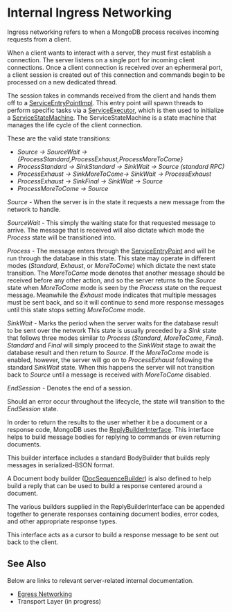 # Internal Ingress Networking
Ingress networking refers to when a MongoDB process receives incoming requests from a client.

When a client wants to interact with a server, they must first establish a connection. The server listens on a single port for incoming client connections. Once a client connection is received over an ephermeral port, a client session is created out of this connection and commands begin to be processed on a new dedicated thread.

The session takes in commands received from the client and hands them off to a [ServiceEntryPointImpl]. This entry point will spawn threads to perform specific tasks via a [ServiceExecutor], which is then used to initialize a [ServiceStateMachine]. The ServiceStateMachine is a state machine that manages the life cycle of the client connection.

These are the valid state transitions:
* *Source -> SourceWait -> {ProcessStandard,ProcessExhaust,ProcessMoreToCome}*
* *ProcessStandard -> SinkStandard -> SinkWait -> Source (standard RPC)*
* *ProcessExhaust -> SinkMoreToCome-> SinkWait -> ProcessExhaust*
* *ProcessExhaust -> SinkFinal -> SinkWait -> Source*
* *ProcessMoreToCome -> Source*

*Source* - When the server is in the state it requests a new message from the network to handle.

*SourceWait* - This simply the waiting state for that requested message to arrive. The message that is received will also dictate which mode the *Process* state will be transitioned into.

*Process* - The message enters through the [ServiceEntryPoint] and will be run through the database in this state. This state may operate in different modes (*Standard*, *Exhaust*, or *MoreToCome*) which dictate the next state transition. The *MoreToCome* mode denotes that another message should be received before any other action, and so the server returns to the *Source* state when *MoreToCome* mode is seen by the *Process* state on the request message. Meanwhile the *Exhaust* mode indicates that multiple messages must be sent back, and so it will continue to send more response messages until this state stops setting *MoreToCome* mode.

*SinkWait* - Marks the period when the server waits for the database result to be sent over the network This state is usually preceded by a *Sink* state that follows three modes similar to *Process* (*Standard*, *MoreToCome*, *Final*). *Standard* and *Final* will simply proceed to the *SinkWait* stage to await the database result and then return to *Source*. If the *MoreToCome* mode is enabled, however, the server will go on to *ProcessExhaust* following the standard *SinkWait* state. When this happens the server will not transition back to *Source* until a message is received with *MoreToCome* disabled.

*EndSession* - Denotes the end of a session.

Should an error occur throughout the lifecycle, the state will transition to the *EndSession* state.

In order to return the results to the user whether it be a document or a response code, MongoDB uses the [ReplyBuilderInterface]. This interface helps to build message bodies for replying to commands or even returning documents.

This builder interface includes a standard BodyBuilder that builds reply messages in serialized-BSON format.

A Document body builder ([DocSequenceBuilder]) is also defined to help build a reply that can be used to build a response centered around a document.

The various builders supplied in the ReplyBuilderInterface can be appended together to generate responses containing document bodies, error codes, and other appropriate response types.

This interface acts as a cursor to build a response message to be sent out back to the client.

## See Also
Below are links to relevant server-related internal documentation.
- [Egress Networking][egress_networking]
- Transport Layer (in progress)

[ServiceExecutor]: service_executor.h
[ServiceStateMachine]: service_state_machine.h
[ServiceEntryPoint]: service_entry_point.h
[ServiceEntryPointImpl]: service_entry_point_impl.h
[ReplyBuilderInterface]: ../rpc/reply_builder_interface.h
[DocSequenceBuilder]: ../rpc/op_msg.h
[egress_networking]: ../../../docs/egress_networking.md
